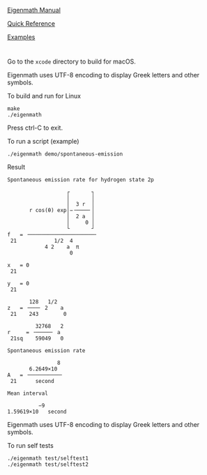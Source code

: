[Eigenmath Manual](https://georgeweigt.github.io/eigenmath.pdf)

[Quick Reference](https://georgeweigt.github.io/help.html)

[Examples](https://georgeweigt.github.io/examples/index.html)

#

Go to the `xcode` directory to build for macOS.

Eigenmath uses UTF-8 encoding to display Greek letters and other symbols.

To build and run for Linux

```
make
./eigenmath
```

Press ctrl-C to exit.

To run a script (example)

```
./eigenmath demo/spontaneous-emission
```

Result

```
Spontaneous emission rate for hydrogen state 2p

                   ┌       ┐ 
                   │       │ 
                   │  3 r  │ 
       r cos(θ) exp│−╶────╴│ 
                   │  2 a  │ 
                   │     0 │ 
                   └       ┘ 
f   = ╶─────────────────────╴
 21            1/2  4        
            4 2    a  π      
                    0        

x   = 0
 21    

y   = 0
 21    

       128   1/2   
z   = ╶───╴ 2    a 
 21    243        0

         32768   2
r     = ╶─────╴ a 
 21sq    59049   0

Spontaneous emission rate

                8 
       6.2649×10  
A   = ╶──────────╴
 21      second   

Mean interval

          −9       
1.59619×10   second
```

Eigenmath uses UTF-8 encoding to display Greek letters and other symbols.

To run self tests

```
./eigenmath test/selftest1
./eigenmath test/selftest2
```
